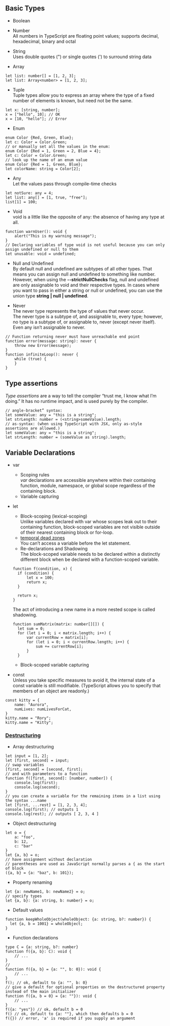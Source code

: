 ## Basic Types
- Boolean  
- Number  
All numbers in TypeScript are floating point values; supports decimal, hexadecimal, binary and octal

- String  
Uses double quotes (") or single quotes (') to surround string data

- Array  
```
let list: number[] = [1, 2, 3];
let list: Array<number> = [1, 2, 3];
```

- Tuple  
Tuple types allow you to express an array where the type of a fixed number of elements is known, but need not be the same.  
```
let x: [string, number];
x = ["hello", 10]; // OK
x = [10, "hello"]; // Error
```

- Enum  
```
enum Color {Red, Green, Blue};
let c: Color = Color.Green;
// or manually set all the values in the enum:
enum Color {Red = 1, Green = 2, Blue = 4};
let c: Color = Color.Green;
// look up the name of an enum value
enum Color {Red = 1, Green, Blue};
let colorName: string = Color[2];
```

- Any  
Let the values pass through compile-time checks
```
let notSure: any = 4;
let list: any[] = [1, true, "free"];
list[1] = 100;
```

- Void  
void is a little like the opposite of any: the absence of having any type at all.
```
function warnUser(): void {
    alert("This is my warning message");
}
// Declaring variables of type void is not useful because you can only assign undefined or null to them
let unusable: void = undefined;
```

- Null and Undefined  
By default null and undefined are subtypes of all other types. That means you can assign null and undefined to something like number.  
However, when using the **--strictNullChecks** flag, null and undefined are only assignable to void and their respective types. In cases where you want to pass in either a string or null or undefined, you can use the union type **string | null | undefined**.  

- Never  
The never type represents the type of values that never occur.  
The never type is a subtype of, and assignable to, every type; however, no type is a subtype of, or assignable to, never (except never itself). Even any isn’t assignable to never.
```
// Function returning never must have unreachable end point
function error(message: string): never {
    throw new Error(message);
}
function infiniteLoop(): never {
    while (true) {
    }
}
```

## Type assertions
*Type assertions* are a way to tell the compiler “trust me, I know what I’m doing.” It has no runtime impact, and is used purely by the compiler.
```
// angle-bracket” syntax:
let someValue: any = "this is a string";
let strLength: number = (<string>someValue).length;
// as-syntax: (when using TypeScript with JSX, only as-style assertions are allowed.)
let someValue: any = "this is a string";
let strLength: number = (someValue as string).length;
```

## Variable Declarations
- var
  - Scoping rules  
  *var* declarations are accessible anywhere within their containing function, module, namespace, or global scope regardless of the containing block.  
  - Variable capturing

- let
  - Block-scoping (lexical-scoping)  
  Unlike variables declared with var whose scopes leak out to their containing function, block-scoped variables are not visible outside of their nearest containing block or for-loop.
  - [temporal dead zones](https://developer.mozilla.org/en-US/docs/Web/JavaScript/Reference/Statements/let#Temporal_dead_zone_and_errors_with_let)  
  You can’t access a variable before the let statement.
  - Re-declarations and Shadowing  
  The block-scoped variable needs to be declared within a distinctly different block when be declared with a function-scoped variable.
  ```
  function f(condition, x) {
    if (condition) {
        let x = 100;
        return x;
    }

    return x;
  }
  ```
  The act of introducing a new name in a more nested scope is called shadowing.
  ```
  function sumMatrix(matrix: number[][]) {
    let sum = 0;
    for (let i = 0; i < matrix.length; i++) {
        var currentRow = matrix[i];
        for (let i = 0; i < currentRow.length; i++) {
            sum += currentRow[i];
        }
    }
  ```
  - Block-scoped variable capturing

- const  
Unless you take specific measures to avoid it, the internal state of a const variable is still modifiable. (TypeScript allows you to specify that members of an object are readonly.)
```
const kitty = {
    name: "Aurora",
    numLives: numLivesForCat,
}
kitty.name = "Rory";
kitty.name = "Kitty";
```

### [Destructuring](https://developer.mozilla.org/en-US/docs/Web/JavaScript/Reference/Operators/Destructuring_assignment)
- Array destructuring
```
let input = [1, 2];
let [first, second] = input;
// swap variables
[first, second] = [second, first];
// and with parameters to a function
function f([first, second]: [number, number]) {
    console.log(first);
    console.log(second);
}
// you can create a variable for the remaining items in a list using the syntax ...name
let [first, ...rest] = [1, 2, 3, 4];
console.log(first); // outputs 1
console.log(rest); // outputs [ 2, 3, 4 ]
```

- Object destructuring
```
let o = {
    a: "foo",
    b: 12,
    c: "bar"
}
let {a, b} = o;
// have assignment without declaration
// parentheses are used as JavaScript normally parses a { as the start of block
({a, b} = {a: "baz", b: 101});  
```
  - Property renaming  
  ```
  let {a: newName1, b: newName2} = o;
  // specify types
  let {a, b}: {a: string, b: number} = o;
  ```
  - Default values
  ```
  function keepWholeObject(wholeObject: {a: string, b?: number}) {
    let {a, b = 1001} = wholeObject;
  }
  ```

- Function declarations
```
type C = {a: string, b?: number}
function f({a, b}: C): void {
    // ...
}
//
function f({a, b} = {a: "", b: 0}): void {
    // ...
}
f(); // ok, default to {a: "", b: 0}
// give a default for optional properties on the destructured property instead of the main initializer
function f({a, b = 0} = {a: ""}): void {
    // ...
}
f({a: "yes"}) // ok, default b = 0
f() // ok, default to {a: ""}, which then defaults b = 0
f({}) // error, 'a' is required if you supply an argument
```
